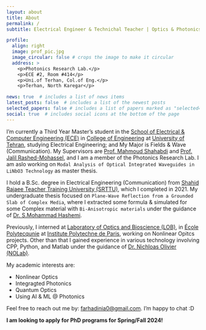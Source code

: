 ```yaml
---
layout: about
title: About
permalink: /
subtitle: Electrical Engineer & Technichal Teacher | Optics & Photonics Researcher

profile:
  align: right
  image: prof_pic.jpg
  image_circular: false # crops the image to make it circular
  address: >
    <p>Photonics Research Lab.</p>
    <p>ECE #2, Room #414</p>
    <p>Uni.of Terhan, Col.of Eng.</p>
    <p>Terhan, North Karegar</p>

news: true  # includes a list of news items
latest_posts: false  # includes a list of the newest posts
selected_papers: false # includes a list of papers marked as "selected={true}"
social: true  # includes social icons at the bottom of the page
---
```


I’m currently a Third Year Master’s student in the [School of Electrical & Computer Engineering (ECE)](https://ece.ut.ac.ir/en) in [College of Engineering](https://eng.ut.ac.ir/en) at [University of Tehran](https://eng.ut.ac.ir/en), studying Electrical Engineering; and My Major is Fields & Wave (Communication). My Supervisors are [Prof. Mahmoud Shahabdi](https://www.researchgate.net/profile/Mahmoud-Shahabadi) and [Prof. Jalil Rashed-Mohassel](https://scholar.google.com/citations?user=lAox-pUAAAAJ&hl=en), and I am a member of the Photonics Research Lab. I am aslo working on `Modal Analysis of Optical Integrated Waveguides in LiNbO3 Technology` as master thesis.

I hold a B.Sc. degree in Electrical Engineering (Communication) from [Shahid Rajaee Teacher Training University (SRTTU)](https://www.sru.ac.ir/en/), which I completed in 2021. My undergraduate thesis focused on `Plane-Wave Reflection from a Grounded Slab of Complex Media`, where I extracted some formula & simulated for some Complex material with `Bi-Anisotropic materials` under the guidance of [Dr. S.Mohammad Hashemi](https://scholar.google.com/citations?user=SNoTWX8AAAAJ&hl=en). 

Previously, I interned at [Laboratory of Optics and Bioscience (LOB)](https://portail.polytechnique.edu/lob/en), in [École Polytecqunie](https://www.polytechnique.edu/en) at [Institute Polytechne de Paris](https://www.ip-paris.fr/en), working on Nonlinear Opitcs projects. Other than that I gained experience in various technology involving CPP, Python, and Matlab under the guidance of [Dr. Nichloas Olivier](https://scholar.google.com/citations?user=1Ro9PnQAAAAJ&hl=en) [(NOLab)](https://nolab.github.io/Webpage/alumni.html).

My academic interests are:

- Nonlinear Optics
- Integragted Photonics
- Quantum Optics
- Using AI & ML @ Photonics

Feel free to reach out me by: [farhadinia0@gmail.com](mailto:farhadinia0@gmail.com). I’m happy to chat :D

**I am looking to apply for PhD programs for Spring/Fall 2024!**